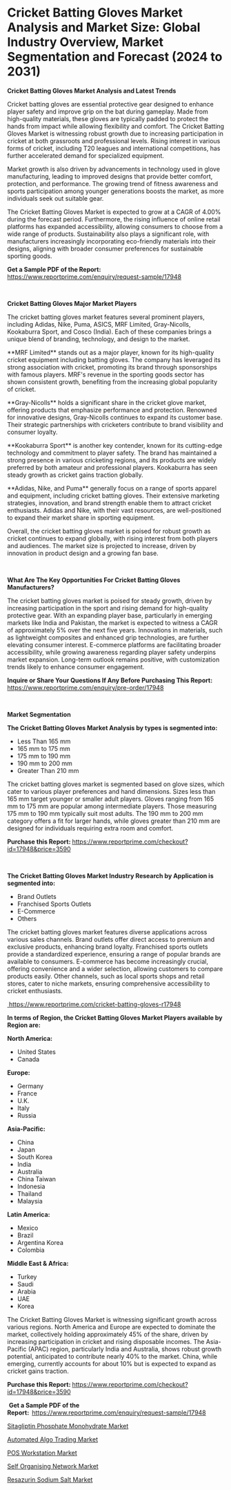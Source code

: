<p><h1>Cricket Batting Gloves Market Analysis and Market Size: Global Industry Overview, Market Segmentation and Forecast (2024 to 2031)</h1></p><p><strong>Cricket Batting Gloves Market Analysis and Latest Trends</strong></p>
<p><p>Cricket batting gloves are essential protective gear designed to enhance player safety and improve grip on the bat during gameplay. Made from high-quality materials, these gloves are typically padded to protect the hands from impact while allowing flexibility and comfort. The Cricket Batting Gloves Market is witnessing robust growth due to increasing participation in cricket at both grassroots and professional levels. Rising interest in various forms of cricket, including T20 leagues and international competitions, has further accelerated demand for specialized equipment.</p><p>Market growth is also driven by advancements in technology used in glove manufacturing, leading to improved designs that provide better comfort, protection, and performance. The growing trend of fitness awareness and sports participation among younger generations boosts the market, as more individuals seek out suitable gear.</p><p>The Cricket Batting Gloves Market is expected to grow at a CAGR of 4.00% during the forecast period. Furthermore, the rising influence of online retail platforms has expanded accessibility, allowing consumers to choose from a wide range of products. Sustainability also plays a significant role, with manufacturers increasingly incorporating eco-friendly materials into their designs, aligning with broader consumer preferences for sustainable sporting goods.</p></p>
<p><strong>Get a Sample PDF of the Report:&nbsp;</strong> <a href="https://www.reportprime.com/enquiry/request-sample/17948?utm_campaign=1087&utm_medium=2&utm_source=Github&utm_content=ia&utm_term=20112024&utm_id=cricket-batting-gloves">https://www.reportprime.com/enquiry/request-sample/17948</a></p>
<p>&nbsp;</p>
<p><strong>Cricket Batting Gloves Major Market Players</strong></p>
<p><p>The cricket batting gloves market features several prominent players, including Adidas, Nike, Puma, ASICS, MRF Limited, Gray-Nicolls, Kookaburra Sport, and Cosco (India). Each of these companies brings a unique blend of branding, technology, and design to the market.</p><p>**MRF Limited** stands out as a major player, known for its high-quality cricket equipment including batting gloves. The company has leveraged its strong association with cricket, promoting its brand through sponsorships with famous players. MRF's revenue in the sporting goods sector has shown consistent growth, benefiting from the increasing global popularity of cricket.</p><p>**Gray-Nicolls** holds a significant share in the cricket glove market, offering products that emphasize performance and protection. Renowned for innovative designs, Gray-Nicolls continues to expand its customer base. Their strategic partnerships with cricketers contribute to brand visibility and consumer loyalty.</p><p>**Kookaburra Sport** is another key contender, known for its cutting-edge technology and commitment to player safety. The brand has maintained a strong presence in various cricketing regions, and its products are widely preferred by both amateur and professional players. Kookaburra has seen steady growth as cricket gains traction globally.</p><p>**Adidas, Nike, and Puma** generally focus on a range of sports apparel and equipment, including cricket batting gloves. Their extensive marketing strategies, innovation, and brand strength enable them to attract cricket enthusiasts. Adidas and Nike, with their vast resources, are well-positioned to expand their market share in sporting equipment.</p><p>Overall, the cricket batting gloves market is poised for robust growth as cricket continues to expand globally, with rising interest from both players and audiences. The market size is projected to increase, driven by innovation in product design and a growing fan base.</p></p>
<p>&nbsp;</p>
<p><strong>What Are The Key Opportunities For Cricket Batting Gloves Manufacturers?</strong></p>
<p><p>The cricket batting gloves market is poised for steady growth, driven by increasing participation in the sport and rising demand for high-quality protective gear. With an expanding player base, particularly in emerging markets like India and Pakistan, the market is expected to witness a CAGR of approximately 5% over the next five years. Innovations in materials, such as lightweight composites and enhanced grip technologies, are further elevating consumer interest. E-commerce platforms are facilitating broader accessibility, while growing awareness regarding player safety underpins market expansion. Long-term outlook remains positive, with customization trends likely to enhance consumer engagement.</p></p>
<p><strong>Inquire or Share Your Questions If Any Before Purchasing This Report:</strong> <a href="https://www.reportprime.com/enquiry/pre-order/17948?utm_campaign=1087&utm_medium=2&utm_source=Github&utm_content=ia&utm_term=20112024&utm_id=cricket-batting-gloves">https://www.reportprime.com/enquiry/pre-order/17948</a></p>
<p>&nbsp;</p>
<p><strong>Market Segmentation</strong></p>
<p><strong>The Cricket Batting Gloves Market Analysis by types is segmented into:</strong></p>
<p><ul><li>Less Than 165 mm</li><li>165 mm to 175 mm</li><li>175 mm to 190 mm</li><li>190 mm to 200 mm</li><li>Greater Than 210 mm</li></ul></p>
<p><p>The cricket batting gloves market is segmented based on glove sizes, which cater to various player preferences and hand dimensions. Sizes less than 165 mm target younger or smaller adult players. Gloves ranging from 165 mm to 175 mm are popular among intermediate players. Those measuring 175 mm to 190 mm typically suit most adults. The 190 mm to 200 mm category offers a fit for larger hands, while gloves greater than 210 mm are designed for individuals requiring extra room and comfort.</p></p>
<p><strong>Purchase this Report:&nbsp;</strong><a href="https://www.reportprime.com/checkout?id=17948&price=3590&utm_campaign=1087&utm_medium=2&utm_source=Github&utm_content=ia&utm_term=20112024&utm_id=cricket-batting-gloves">https://www.reportprime.com/checkout?id=17948&price=3590</a></p>
<p>&nbsp;</p>
<p><strong>The Cricket Batting Gloves Market Industry Research by Application is segmented into:</strong></p>
<p><ul><li>Brand Outlets</li><li>Franchised Sports Outlets</li><li>E-Commerce</li><li>Others</li></ul></p>
<p><p>The cricket batting gloves market features diverse applications across various sales channels. Brand outlets offer direct access to premium and exclusive products, enhancing brand loyalty. Franchised sports outlets provide a standardized experience, ensuring a range of popular brands are available to consumers. E-commerce has become increasingly crucial, offering convenience and a wider selection, allowing customers to compare products easily. Other channels, such as local sports shops and retail stores, cater to niche markets, ensuring comprehensive accessibility to cricket enthusiasts.</p></p>
<p><a href="https://www.reportprime.com/cricket-batting-gloves-r17948?utm_campaign=1087&utm_medium=2&utm_source=Github&utm_content=ia&utm_term=20112024&utm_id=cricket-batting-gloves">&nbsp;https://www.reportprime.com/cricket-batting-gloves-r17948</a></p>
<p><strong>In terms of Region, the Cricket Batting Gloves Market Players available by Region are:</strong></p>
<p>
    <p> <strong> North America: </strong>
        <ul>
            <li>United States</li>
            <li>Canada</li>
        </ul>
        </p> 
    <p> <strong> Europe: </strong>
        <ul>
            <li>Germany</li>
            <li>France</li>
            <li>U.K.</li>
            <li>Italy</li>
            <li>Russia</li>
        </ul>
        </p> 
    <p> <strong> Asia-Pacific: </strong>
        <ul>
            <li>China</li>
            <li>Japan</li>
            <li>South Korea</li>
            <li>India</li>
            <li>Australia</li>
            <li>China Taiwan</li>
            <li>Indonesia</li>
            <li>Thailand</li>
            <li>Malaysia</li>
        </ul>
        </p> 
    <p> <strong> Latin America: </strong>
        <ul>
            <li>Mexico</li>
            <li>Brazil</li>
            <li>Argentina Korea</li>
            <li>Colombia</li>
        </ul>
        </p> 
    <p> <strong> Middle East & Africa: </strong>
        <ul>
            <li>Turkey</li>
            <li>Saudi</li>
            <li>Arabia</li>
            <li>UAE</li>
            <li>Korea</li>
        </ul>
    </p>
    </p>
<p><p>The Cricket Batting Gloves Market is witnessing significant growth across various regions. North America and Europe are expected to dominate the market, collectively holding approximately 45% of the share, driven by increasing participation in cricket and rising disposable incomes. The Asia-Pacific (APAC) region, particularly India and Australia, shows robust growth potential, anticipated to contribute nearly 40% to the market. China, while emerging, currently accounts for about 10% but is expected to expand as cricket gains traction.</p></p>
<p><strong>Purchase this Report: </strong><a href="https://www.reportprime.com/checkout?id=17948&price=3590&utm_campaign=1087&utm_medium=2&utm_source=Github&utm_content=ia&utm_term=20112024&utm_id=cricket-batting-gloves">https://www.reportprime.com/checkout?id=17948&price=3590</a></p>
<p>&nbsp;<strong>Get a Sample PDF of the Report:&nbsp;&nbsp;</strong><a href="https://www.reportprime.com/enquiry/request-sample/17948?utm_campaign=1087&utm_medium=2&utm_source=Github&utm_content=ia&utm_term=20112024&utm_id=cricket-batting-gloves">https://www.reportprime.com/enquiry/request-sample/17948</a></p>
<p><strong></strong></p>
<p><p><a href="https://www.linkedin.com/pulse/sitagliptin-phosphate-monohydrate-market-global-regional-kei5e?utm_campaign=1087&utm_medium=2&utm_source=Github&utm_content=ia&utm_term=20112024&utm_id=cricket-batting-gloves">Sitagliptin Phosphate Monohydrate Market</a></p><p><a href="https://issuu.com/reportprime-2/docs/automated-algo-trading-market-size-_830c06cd333d33?utm_campaign=1087&utm_medium=2&utm_source=Github&utm_content=ia&utm_term=20112024&utm_id=cricket-batting-gloves">Automated Algo Trading Market</a></p><p><a href="https://www.linkedin.com/pulse/pos-workstation-ecosystem-mapping-innovation-value-chains-krmuf?utm_campaign=1087&utm_medium=2&utm_source=Github&utm_content=ia&utm_term=20112024&utm_id=cricket-batting-gloves">POS Workstation Market</a></p><p><a href="https://issuu.com/reportprime-2/docs/self-organising-network-market-size_ef5816214b20c5?utm_campaign=1087&utm_medium=2&utm_source=Github&utm_content=ia&utm_term=20112024&utm_id=cricket-batting-gloves">Self Organising Network Market</a></p><p><a href="https://www.linkedin.com/pulse/resazurin-sodium-salt-market-size-status-forecast-2024-2031-xyrae?utm_campaign=1087&utm_medium=2&utm_source=Github&utm_content=ia&utm_term=20112024&utm_id=cricket-batting-gloves">Resazurin Sodium Salt Market</a></p></p>